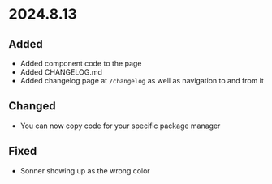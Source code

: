 # 2024.8.13

## Added

- Added component code to the page
- Added CHANGELOG.md
- Added changelog page at `/changelog` as well as navigation to and from it

## Changed

- You can now copy code for your specific package manager

## Fixed

- Sonner showing up as the wrong color
